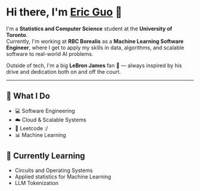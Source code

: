 # Hi there, I'm [Eric Guo](https://ericguo1230.github.io/erics-portfolio/) 👋  

I'm a **Statistics and Computer Science** student at the **University of Toronto**.  
Currently, I'm working at **RBC Borealis** as a **Machine Learning Software Engineer**, where I get to apply my skills in data, algorithms, and scalable software to real-world AI problems.  

Outside of tech, I'm a big **LeBron James** fan 🏀 — always inspired by his drive and dedication both on and off the court.  

---

## 🔧 What I Do
- 💻 Software Engineering
- ☁️ Cloud & Scalable Systems
- 🧩 Leetcode :/
- 📊 Machine Learning  

## 🌱 Currently Learning
- Circuits and Operating Systems
- Applied statistics for Machine Learning 
- LLM Tokenization
